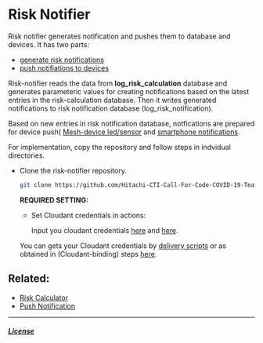 # Risk Notifier

Risk notifier generates notification and pushes them to database and devices.
It has two parts:

- [generate risk notifications](/create-notification/README.md) 
- [push notifiations to devices](/push-notification/readme.md)

Risk-notifier reads the data from **log_risk_calculation** database and generates parameteric values for creating notifications based on the latest entries in the risk-calculation database. Then it writes generated notifications to risk notification database (log_risk_notification).

Based on new entries in risk notification database, notfications are prepared for device push( [Mesh-device led/sensor](https://github.com/Hitachi-CTI-Call-For-Code-COVID-19-Team/indicator.git) and [smartphone notifications](https://github.com/Hitachi-CTI-Call-For-Code-COVID-19-Team/push-notifications.git).

For implementation, copy the repository and follow steps in indvidual directories.

- Clone the risk-notifier repository.

    ```sh
    git clone https://github.com/Hitachi-CTI-Call-For-Code-COVID-19-Team/risk-notifier.git
    ```

    **REQUIRED SETTING:**

    - Set Cloudant credentials in actions: 
    
        Input you cloudant credentials [here](/create-notification/runtimes/actions/riskNotificationFlow/prepareRelatedData_ReadAsset.py) and [here](push-notification/runtimes/actions/preparePushes.py).

    You can gets your Cloudant credentials by [delivery scripts](delivery/scripts/.credentials) or as obtained in (Cloudant-binding) steps [here](risk-calculator/README.md).

## Related:
- [Risk Calculator](https://github.com/Hitachi-CTI-Call-For-Code-COVID-19-Team/risk-calculator.git)
- [Push Notification](https://github.com/Hitachi-CTI-Call-For-Code-COVID-19-Team/push-notifications.git)
-----

##### [License](./LICENSE.txt)
